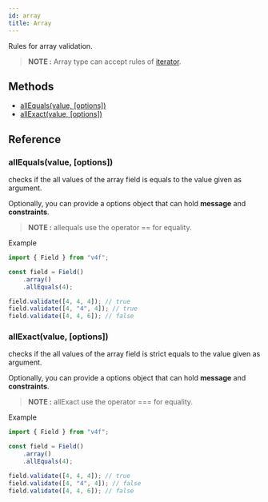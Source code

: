```yaml
---
id: array
title: Array
---
```


Rules for array validation.

> **NOTE :** Array type can accept rules of [iterator](iterator.md).

## Methods

-   [allEquals(value, [options])](#allequalsvalue-options)
-   [allExact(value, [options])](#allexactvalue-options)

## Reference

### allEquals(value, [options])

checks if the all values of the array field is equals to the value given as argument.

Optionally, you can provide a options object that can hold **message** and **constraints**.

> **NOTE :** allequals use the operator == for equality.

Example

```javascript
import { Field } from "v4f";

const field = Field()
	.array()
	.allEquals(4);

field.validate([4, 4, 4]); // true
field.validate([4, "4", 4]); // true
field.validate([4, 4, 6]); // false
```

### allExact(value, [options])

checks if the all values of the array field is strict equals to the value given as argument.

Optionally, you can provide a options object that can hold **message** and **constraints**.

> **NOTE :** allExact use the operator === for equality.

Example

```javascript
import { Field } from "v4f";

const field = Field()
	.array()
	.allEquals(4);

field.validate([4, 4, 4]); // true
field.validate([4, "4", 4]); // false
field.validate([4, 4, 6]); // false
```
